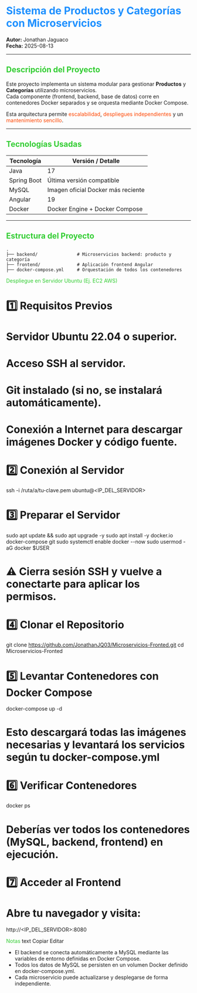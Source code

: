 # <span style="color:#1E90FF;">Sistema de Productos y Categorías con Microservicios</span>

**Autor:** Jonathan Jaguaco  
**Fecha:** 2025-08-13

---

## <span style="color:#32CD32;">Descripción del Proyecto</span>
Este proyecto implementa un sistema modular para gestionar **Productos** y **Categorías** utilizando microservicios.  
Cada componente (frontend, backend, base de datos) corre en contenedores Docker separados y se orquesta mediante Docker Compose.  

Esta arquitectura permite <span style="color:#FF4500;">escalabilidad</span>, <span style="color:#FF4500;">despliegues independientes</span> y un <span style="color:#FF4500;">mantenimiento sencillo</span>.

---

## <span style="color:#32CD32;">Tecnologías Usadas</span>

| Tecnología   | Versión / Detalle                        |
|-------------|-----------------------------------------|
| Java        | 17                                      |
| Spring Boot | Última versión compatible               |
| MySQL       | Imagen oficial Docker más reciente      |
| Angular     | 19                                      |
| Docker      | Docker Engine + Docker Compose          |

---

## <span style="color:#32CD32;">Estructura del Proyecto</span>

```text
.
├── backend/               # Microservicios backend: producto y categoría
├── frontend/              # Aplicación frontend Angular
├── docker-compose.yml     # Orquestación de todos los contenedores
```
<span style="color:#32CD32;">Despliegue en Servidor Ubuntu (Ej. EC2 AWS)</span>

# 1️⃣ Requisitos Previos
# Servidor Ubuntu 22.04 o superior.
# Acceso SSH al servidor.
# Git instalado (si no, se instalará automáticamente).
# Conexión a Internet para descargar imágenes Docker y código fuente.

# 2️⃣ Conexión al Servidor
ssh -i /ruta/a/tu-clave.pem ubuntu@<IP_DEL_SERVIDOR>

# 3️⃣ Preparar el Servidor
sudo apt update && sudo apt upgrade -y
sudo apt install -y docker.io docker-compose git
sudo systemctl enable docker --now
sudo usermod -aG docker $USER
# ⚠️ Cierra sesión SSH y vuelve a conectarte para aplicar los permisos.

# 4️⃣ Clonar el Repositorio
git clone https://github.com/JonathanJQ03/Microservicios-Fronted.git
cd Microservicios-Fronted

# 5️⃣ Levantar Contenedores con Docker Compose
docker-compose up -d
# Esto descargará todas las imágenes necesarias y levantará los servicios según tu docker-compose.yml

# 6️⃣ Verificar Contenedores
docker ps
# Deberías ver todos los contenedores (MySQL, backend, frontend) en ejecución.

# 7️⃣ Acceder al Frontend
# Abre tu navegador y visita:
http://<IP_DEL_SERVIDOR>:8080

<span style="color:#32CD32;">Notas</span>
text
Copiar
Editar
- El backend se conecta automáticamente a MySQL mediante las variables de entorno definidas en Docker Compose.
- Todos los datos de MySQL se persisten en un volumen Docker definido en docker-compose.yml.
- Cada microservicio puede actualizarse y desplegarse de forma independiente.
